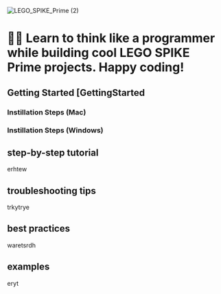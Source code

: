 ![LEGO_SPIKE_Prime (2)](https://github.com/tconey01/legospikeprime-repo/assets/119706185/57541aa3-a0eb-41f1-a89f-007c188684f1)



# 🤖🐍 Learn to think like a programmer while building cool LEGO SPIKE Prime projects. Happy coding!

## Getting Started [GettingStarted
### Instillation Steps (Mac)
### Instillation Steps (Windows)

## step-by-step tutorial
erhtew

## troubleshooting tips
trkytrye

## best practices
waretsrdh

## examples
eryt

